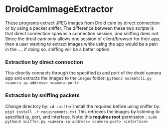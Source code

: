 # DroidCamImageExtractor
These programs extract JPEG images from Droid cam by direct connection or by using a packet sniffer. The difference between these two scripts is that direct connection spawns a connection session, and sniffing does not. Since the droid cam only allows one session of client/browser for their app, then a user wanting to extract images while using the app would be a pain in the ..., if doing so, sniffing will be a better option.

### Extraction by direct connection
This directly connects through the specified ip and port of the droid camera app and extracts the images to the `images` folder:
`python3 socketcli.py <camera-ip-address> <camera-port>`

### Extraction by sniffing packets
Change directory by: `cd sniffer`
Install the required before using sniffer by: `pip3 install -r requirements.txt`
This retrieves the images by listening to specified ip, port, and interface. Note: this **requires root** permission.:
`sudo python3 sniffer.py <camera-ip-address> <camera-port> <interface>`
